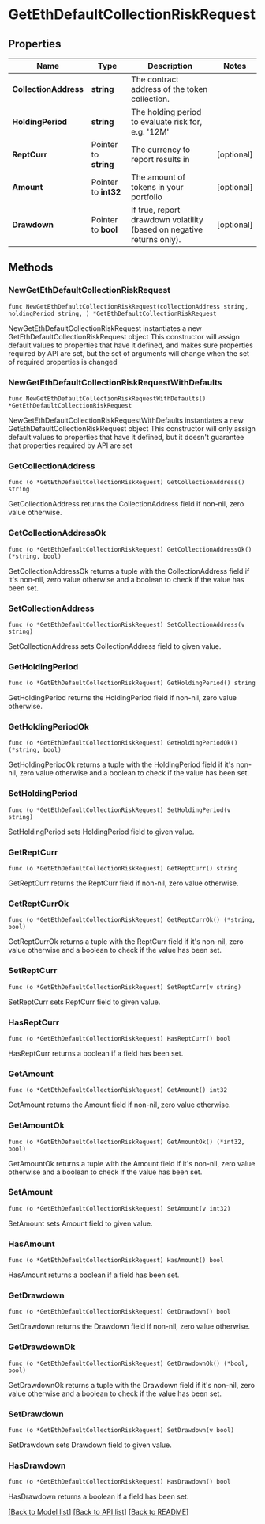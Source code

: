# GetEthDefaultCollectionRiskRequest

## Properties

Name | Type | Description | Notes
------------ | ------------- | ------------- | -------------
**CollectionAddress** | **string** | The contract address of the token collection. | 
**HoldingPeriod** | **string** | The holding period to evaluate risk for, e.g. &#39;12M&#39; | 
**ReptCurr** | Pointer to **string** | The currency to report results in | [optional] 
**Amount** | Pointer to **int32** | The amount of tokens in your portfolio | [optional] 
**Drawdown** | Pointer to **bool** | If true, report drawdown volatility (based on negative returns only). | [optional] 

## Methods

### NewGetEthDefaultCollectionRiskRequest

`func NewGetEthDefaultCollectionRiskRequest(collectionAddress string, holdingPeriod string, ) *GetEthDefaultCollectionRiskRequest`

NewGetEthDefaultCollectionRiskRequest instantiates a new GetEthDefaultCollectionRiskRequest object
This constructor will assign default values to properties that have it defined,
and makes sure properties required by API are set, but the set of arguments
will change when the set of required properties is changed

### NewGetEthDefaultCollectionRiskRequestWithDefaults

`func NewGetEthDefaultCollectionRiskRequestWithDefaults() *GetEthDefaultCollectionRiskRequest`

NewGetEthDefaultCollectionRiskRequestWithDefaults instantiates a new GetEthDefaultCollectionRiskRequest object
This constructor will only assign default values to properties that have it defined,
but it doesn't guarantee that properties required by API are set

### GetCollectionAddress

`func (o *GetEthDefaultCollectionRiskRequest) GetCollectionAddress() string`

GetCollectionAddress returns the CollectionAddress field if non-nil, zero value otherwise.

### GetCollectionAddressOk

`func (o *GetEthDefaultCollectionRiskRequest) GetCollectionAddressOk() (*string, bool)`

GetCollectionAddressOk returns a tuple with the CollectionAddress field if it's non-nil, zero value otherwise
and a boolean to check if the value has been set.

### SetCollectionAddress

`func (o *GetEthDefaultCollectionRiskRequest) SetCollectionAddress(v string)`

SetCollectionAddress sets CollectionAddress field to given value.


### GetHoldingPeriod

`func (o *GetEthDefaultCollectionRiskRequest) GetHoldingPeriod() string`

GetHoldingPeriod returns the HoldingPeriod field if non-nil, zero value otherwise.

### GetHoldingPeriodOk

`func (o *GetEthDefaultCollectionRiskRequest) GetHoldingPeriodOk() (*string, bool)`

GetHoldingPeriodOk returns a tuple with the HoldingPeriod field if it's non-nil, zero value otherwise
and a boolean to check if the value has been set.

### SetHoldingPeriod

`func (o *GetEthDefaultCollectionRiskRequest) SetHoldingPeriod(v string)`

SetHoldingPeriod sets HoldingPeriod field to given value.


### GetReptCurr

`func (o *GetEthDefaultCollectionRiskRequest) GetReptCurr() string`

GetReptCurr returns the ReptCurr field if non-nil, zero value otherwise.

### GetReptCurrOk

`func (o *GetEthDefaultCollectionRiskRequest) GetReptCurrOk() (*string, bool)`

GetReptCurrOk returns a tuple with the ReptCurr field if it's non-nil, zero value otherwise
and a boolean to check if the value has been set.

### SetReptCurr

`func (o *GetEthDefaultCollectionRiskRequest) SetReptCurr(v string)`

SetReptCurr sets ReptCurr field to given value.

### HasReptCurr

`func (o *GetEthDefaultCollectionRiskRequest) HasReptCurr() bool`

HasReptCurr returns a boolean if a field has been set.

### GetAmount

`func (o *GetEthDefaultCollectionRiskRequest) GetAmount() int32`

GetAmount returns the Amount field if non-nil, zero value otherwise.

### GetAmountOk

`func (o *GetEthDefaultCollectionRiskRequest) GetAmountOk() (*int32, bool)`

GetAmountOk returns a tuple with the Amount field if it's non-nil, zero value otherwise
and a boolean to check if the value has been set.

### SetAmount

`func (o *GetEthDefaultCollectionRiskRequest) SetAmount(v int32)`

SetAmount sets Amount field to given value.

### HasAmount

`func (o *GetEthDefaultCollectionRiskRequest) HasAmount() bool`

HasAmount returns a boolean if a field has been set.

### GetDrawdown

`func (o *GetEthDefaultCollectionRiskRequest) GetDrawdown() bool`

GetDrawdown returns the Drawdown field if non-nil, zero value otherwise.

### GetDrawdownOk

`func (o *GetEthDefaultCollectionRiskRequest) GetDrawdownOk() (*bool, bool)`

GetDrawdownOk returns a tuple with the Drawdown field if it's non-nil, zero value otherwise
and a boolean to check if the value has been set.

### SetDrawdown

`func (o *GetEthDefaultCollectionRiskRequest) SetDrawdown(v bool)`

SetDrawdown sets Drawdown field to given value.

### HasDrawdown

`func (o *GetEthDefaultCollectionRiskRequest) HasDrawdown() bool`

HasDrawdown returns a boolean if a field has been set.


[[Back to Model list]](../README.md#documentation-for-models) [[Back to API list]](../README.md#documentation-for-api-endpoints) [[Back to README]](../README.md)



